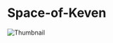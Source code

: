 # Space-of-Keven
![Thumbnail](https://github.com/KevenRodrin/Space-of-Keven/assets/133552542/cc50cbf1-1ad2-4d36-81aa-1493b6da2eb3)
